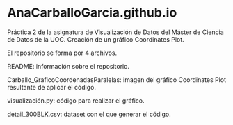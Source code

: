 # AnaCarballoGarcia.github.io
Práctica 2 de la asignatura de Visualización de Datos del Máster de Ciencia de Datos de la UOC.
Creación de un gráfico Coordinates Plot. 

El repositorio se forma por 4 archivos. 

README: información sobre el repositorio.

Carballo_GraficoCoordenadasParalelas: imagen del gráfico Coordinates Plot resultante de aplicar el código. 

visualización.py: código para realizar el gráfico. 

detail_300BLK.csv: dataset con el que generar el código. 

